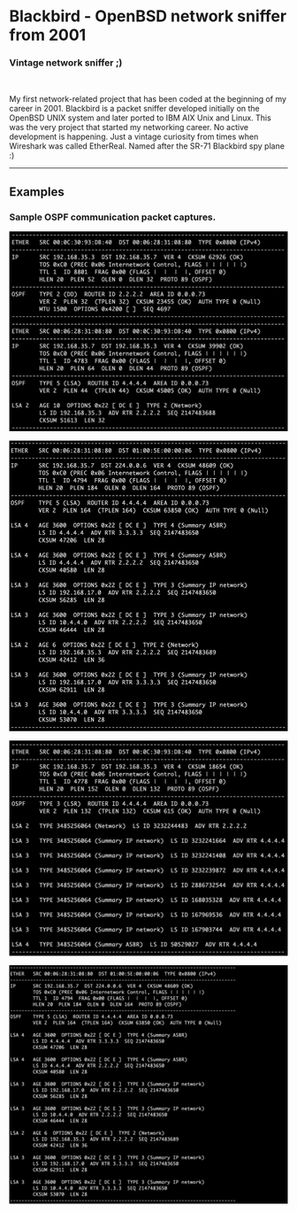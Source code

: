 # Blackbird - OpenBSD network sniffer from 2001

### Vintage network sniffer ;)
<br>

My first network-related project that has been coded at the beginning of my career in 2001. Blackbird is a packet sniffer developed initially on the OpenBSD UNIX system and later ported to IBM AIX Unix and Linux. This was the very project that started my networking career. No active development is happening. Just a vintage curiosity from times when Wireshark was called EtherReal. Named after the SR-71 Blackbird spy plane :)

---

## Examples

### Sample OSPF communication packet captures.
![Sample Blackbird OSPF output](https://github.com/ccie18643/Blackbird/blob/main/pictures/ospf_01.png)

![Sample Blackbird OSPF output](https://github.com/ccie18643/Blackbird/blob/main/pictures/ospf_02.png)

![Sample Blackbird OSPF output](https://github.com/ccie18643/Blackbird/blob/main/pictures/ospf_03.png)

![Sample Blackbird OSPF output](https://github.com/ccie18643/Blackbird/blob/main/pictures/ospf_04.png)
